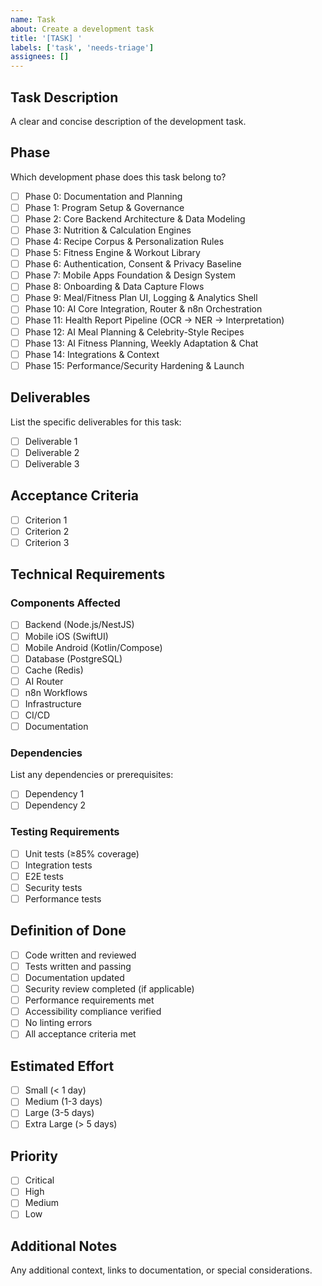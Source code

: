 ```yaml
---
name: Task
about: Create a development task
title: '[TASK] '
labels: ['task', 'needs-triage']
assignees: []
---
```


## Task Description

A clear and concise description of the development task.

## Phase

Which development phase does this task belong to?

- [ ] Phase 0: Documentation and Planning
- [ ] Phase 1: Program Setup & Governance
- [ ] Phase 2: Core Backend Architecture & Data Modeling
- [ ] Phase 3: Nutrition & Calculation Engines
- [ ] Phase 4: Recipe Corpus & Personalization Rules
- [ ] Phase 5: Fitness Engine & Workout Library
- [ ] Phase 6: Authentication, Consent & Privacy Baseline
- [ ] Phase 7: Mobile Apps Foundation & Design System
- [ ] Phase 8: Onboarding & Data Capture Flows
- [ ] Phase 9: Meal/Fitness Plan UI, Logging & Analytics Shell
- [ ] Phase 10: AI Core Integration, Router & n8n Orchestration
- [ ] Phase 11: Health Report Pipeline (OCR → NER → Interpretation)
- [ ] Phase 12: AI Meal Planning & Celebrity-Style Recipes
- [ ] Phase 13: AI Fitness Planning, Weekly Adaptation & Chat
- [ ] Phase 14: Integrations & Context
- [ ] Phase 15: Performance/Security Hardening & Launch

## Deliverables

List the specific deliverables for this task:

- [ ] Deliverable 1
- [ ] Deliverable 2
- [ ] Deliverable 3

## Acceptance Criteria

- [ ] Criterion 1
- [ ] Criterion 2
- [ ] Criterion 3

## Technical Requirements

### Components Affected

- [ ] Backend (Node.js/NestJS)
- [ ] Mobile iOS (SwiftUI)
- [ ] Mobile Android (Kotlin/Compose)
- [ ] Database (PostgreSQL)
- [ ] Cache (Redis)
- [ ] AI Router
- [ ] n8n Workflows
- [ ] Infrastructure
- [ ] CI/CD
- [ ] Documentation

### Dependencies

List any dependencies or prerequisites:

- [ ] Dependency 1
- [ ] Dependency 2

### Testing Requirements

- [ ] Unit tests (≥85% coverage)
- [ ] Integration tests
- [ ] E2E tests
- [ ] Security tests
- [ ] Performance tests

## Definition of Done

- [ ] Code written and reviewed
- [ ] Tests written and passing
- [ ] Documentation updated
- [ ] Security review completed (if applicable)
- [ ] Performance requirements met
- [ ] Accessibility compliance verified
- [ ] No linting errors
- [ ] All acceptance criteria met

## Estimated Effort

- [ ] Small (< 1 day)
- [ ] Medium (1-3 days)
- [ ] Large (3-5 days)
- [ ] Extra Large (> 5 days)

## Priority

- [ ] Critical
- [ ] High
- [ ] Medium
- [ ] Low

## Additional Notes

Any additional context, links to documentation, or special considerations.
